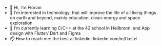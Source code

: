 - 👋 Hi, I’m Florian
- 👀 I’m interested in technology, that will improve the life of all living things on earth and beyond,
  mainly education, clean-energy and space exploration
- 🌱 I’m currently learning C/C++ at the 42 school in Heilbronn, and App design with Flutter/ Dart and Figma
- 📫 How to reach me: the best at linkedin: linkedin.com/in/fkeitel

<!---
floktl/floktl is a ✨ special ✨ repository because its `README.md` (this file) appears on your GitHub profile.
You can click the Preview link to take a look at your changes.
--->
